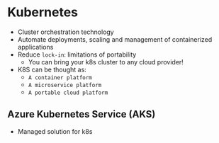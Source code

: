 # Kubernetes

- Cluster orchestration technology
- Automate deployments, scaling and management of containerized applications
- Reduce `lock-in`: limitations of portability
  - You can bring your k8s cluster to any cloud provider!
- K8S can be thought as:
  - `A container platform`
  - `A microservice platform`
  - `A portable cloud platform`

## Azure Kubernetes Service (AKS)

- Managed solution for k8s
